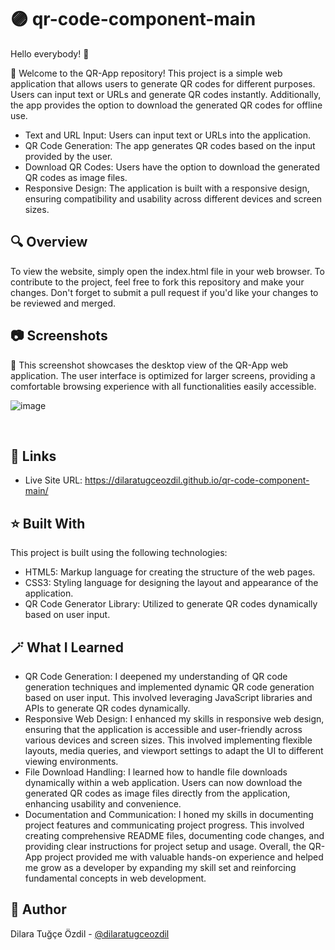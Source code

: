 # 🟣 qr-code-component-main
Hello everybody! 👋

🌷 Welcome to the QR-App repository! 
This project is a simple web application that allows users to generate QR codes for different purposes. Users can input text or URLs and generate QR codes instantly. Additionally, the app provides the option to download the generated QR codes for offline use.



- Text and URL Input: Users can input text or URLs into the application.
- QR Code Generation: The app generates QR codes based on the input provided by the user.
- Download QR Codes: Users have the option to download the generated QR codes as image files.
- Responsive Design: The application is built with a responsive design, ensuring compatibility and usability across different devices and screen sizes.
  <br />

## 🔍 Overview
To view the website, simply open the index.html file in your web browser.
To contribute to the project, feel free to fork this repository and make your changes. Don't forget to submit a pull      request if you'd like your changes to be reviewed and merged.

## 📷 Screenshots 
🌷 This screenshot showcases the desktop view of the QR-App web application. The user interface is optimized for larger screens, providing a comfortable browsing experience with all functionalities easily accessible. 

![image](https://github.com/dilaratugceozdil/qr-code-component-main/assets/151346962/f18c4ee9-0f82-4749-a0d4-e5bdbdbbae83)

<br />

## 🔗 Links 
- Live Site URL:  https://dilaratugceozdil.github.io/qr-code-component-main/

## ⭐️ Built With
This project is built using the following technologies:
- HTML5: Markup language for creating the structure of the web pages.
- CSS3: Styling language for designing the layout and appearance of the application.
- QR Code Generator Library: Utilized to generate QR codes dynamically based on user input.

## 🪄 What I Learned
- QR Code Generation: I deepened my understanding of QR code generation techniques and implemented dynamic QR code generation based on user input. This involved leveraging JavaScript libraries and APIs to generate QR codes dynamically.
- Responsive Web Design: I enhanced my skills in responsive web design, ensuring that the application is accessible and user-friendly across various devices and screen sizes. This involved implementing flexible layouts, media queries, and viewport settings to adapt the UI to different viewing environments.
- File Download Handling: I learned how to handle file downloads dynamically within a web application. Users can now download the generated QR codes as image files directly from the application, enhancing usability and convenience.
- Documentation and Communication: I honed my skills in documenting project features and communicating project progress. This involved creating comprehensive README files, documenting code changes, and providing clear instructions for project setup and usage.
Overall, the QR-App project provided me with valuable hands-on experience and helped me grow as a developer by expanding my skill set and reinforcing fundamental concepts in web development.


## 📖 Author
Dilara Tuğçe Özdil - [@dilaratugceozdil](https://github.com/dilaratugceozdil)
